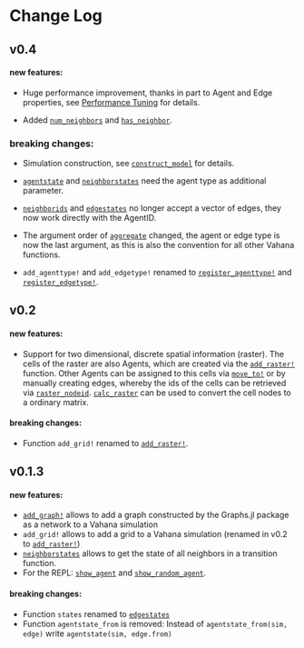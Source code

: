 # Change Log

## v0.4
#### new features:
- Huge performance improvement, thanks in part to Agent and Edge
  properties, see [Performance Tuning](performance.md) for details.

- Added [`num_neighbors`](@ref) and [`has_neighbor`](@ref).
  
### breaking changes:
- Simulation construction, see [`construct_model`](@ref) for details.

- [`agentstate`](@ref) and [`neighborstates`](@ref) need the agent
  type as additional parameter.

- [`neighborids`](@ref) and [`edgestates`](@ref) no longer accept a
  vector of edges, they now work directly with the AgentID.

- The argument order of [`aggregate`](@ref) changed, the agent or edge
  type is now the last argument, as this is also the convention for
  all other Vahana functions.
  
- `add_agenttype!` and `add_edgetype!` renamed to [`register_agenttype!`](@ref)
  and [`register_edgetype!`](@ref).

## v0.2
#### new features:
- Support for two dimensional, discrete spatial information (raster).
  The cells of the raster are also Agents, which are created via the
  [`add_raster!`](@ref) function. Other Agents can be assigned to this
  cells via [`move_to!`](@ref) or by manually creating edges, whereby
  the ids of the cells can be retrieved via
  [`raster_nodeid`](@ref). [`calc_raster`](@ref) can be used to convert the
  cell nodes to a ordinary matrix.

#### breaking changes:
- Function `add_grid!` renamed to [`add_raster!`](@ref).

## v0.1.3

#### new features:
- [`add_graph!`](@ref) allows to add a graph constructed by the Graphs.jl
  package as a network to a Vahana simulation
- `add_grid!` allows to add a grid to a Vahana simulation (renamed in v0.2 to [`add_raster!`](@ref))
- [`neighborstates`](@ref) allows to get the state of all
  neighbors in a transition function.
- For the REPL: [`show_agent`](@ref) and [`show_random_agent`](@ref).
#### breaking changes:
- Function `states` renamed to [`edgestates`](@ref)
- Function `agentstate_from` is removed:
  Instead of `agentstate_from(sim, edge)` write `agentstate(sim, edge.from)`
